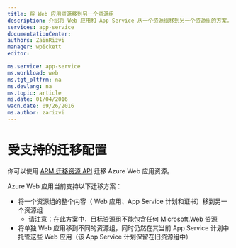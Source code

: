 ```yaml
---
title: 将 Web 应用资源移到另一个资源组
description: 介绍将 Web 应用和 App Service 从一个资源组移到另一个资源组的方案。
services: app-service
documentationCenter: 
authors: ZainRizvi
manager: wpickett
editor: 

ms.service: app-service
ms.workload: web
ms.tgt_pltfrm: na
ms.devlang: na
ms.topic: article
ms.date: 01/04/2016
wacn.date: 09/26/2016
ms.author: zarizvi
---
```


# 受支持的迁移配置

你可以使用 [ARM 迁移资源 API](../azure-resource-manager/resource-group-move-resources.md) 迁移 Azure Web 应用资源。

Azure Web 应用当前支持以下迁移方案：

* 将一个资源组的整个内容（ Web 应用、App Service 计划和证书）移到另一个资源组 
    * 请注意：在此方案中，目标资源组不能包含任何 Microsoft.Web 资源
* 将单独 Web 应用移到不同的资源组，同时仍然在其当前 App Service 计划中托管这些 Web 应用（该 App Service 计划保留在旧资源组中）

<!---HONumber=Mooncake_0118_2016-->